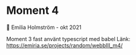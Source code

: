 # Moment 4
🌵 Emilia Holmström - okt 2021

Moment 3 fast använt typescript med babel
Länk: https://emiria.se/projects/random/webbIII_m4/ 
